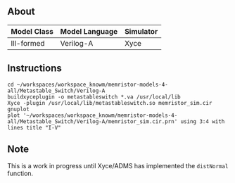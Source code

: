 ## About 

| Model Class | Model Language | Simulator |
|---|---|---|
|Ill-formed|Verilog-A|Xyce|

## Instructions

    cd ~/workspaces/workspace_knowm/memristor-models-4-all/Metastable_Switch/Verilog-A
    buildxyceplugin -o metastableswitch *.va /usr/local/lib
    Xyce -plugin /usr/local/lib/metastableswitch.so memristor_sim.cir
    gnuplot
    plot '~/workspaces/workspace_knowm/memristor-models-4-all/Metastable_Switch/Verilog-A/memristor_sim.cir.prn' using 3:4 with lines title "I-V"

## Note

This is a work in progress until Xyce/ADMS has implemented the `distNormal` function.
